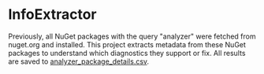 # InfoExtractor

Previously, all NuGet packages with the query "analyzer" were fetched from nuget.org and installed. This project extracts metadata from these NuGet packages to understand which diagnostics they support or fix. All results are saved to [analyzer_package_details.csv](../../analyzer_package_details.csv).
